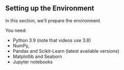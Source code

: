 ## Setting up the Environment
In this section, we'll prepare the environment

You need:

- Python 3.9 (note that videos use 3.8)
- NumPy, 
- Pandas and Scikit-Learn (latest available versions)
- Matplotlib and Seaborn
- Jupyter notebooks